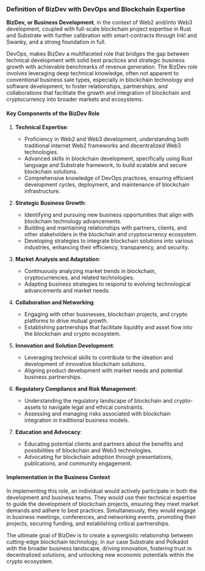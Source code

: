 ### Definition of BizDev with DevOps and Blockchain Expertise

**BizDev, or Business Development**, in the context of Web2 and/into Web3 development, coupled with full-scale blockchain project expertise in Rust and Substrate with further calibration with  smart-contracts through Ink! and Swanky, and a strong foundation in full.

DevOps, makes BizDev a multifaceted role that bridges the gap between technical development with solid best practices and strategic business growth with achievable benchmarks of revenue generation. The BizDev role involves leveraging deep technical knowledge, often not apparent to conventional business sale types, especially in blockchain technology and software development, to foster relationships, partnerships, and collaborations that facilitate the growth and integration of blockchain and cryptocurrency into broader markets and ecosystems.

#### Key Components of the BizDev Role

1. **Technical Expertise**:
    
    - Proficiency in Web2 and Web3 development, understanding both traditional internet Web2 frameworks and decentralized Web3 technologies.
    - Advanced skills in blockchain development, specifically using Rust language and Substrate framework, to build scalable and secure blockchain solutions.
    - Comprehensive knowledge of DevOps practices, ensuring efficient development cycles, deployment, and maintenance of blockchain infrastructure.

1. **Strategic Business Growth**:
    
    - Identifying and pursuing new business opportunities that align with blockchain technology advancements.
    - Building and maintaining relationships with partners, clients, and other stakeholders in the blockchain and cryptocurrency ecosystem.
    - Developing strategies to integrate blockchain solutions into various industries, enhancing their efficiency, transparency, and security.
3. **Market Analysis and Adaptation**:
    
    - Continuously analyzing market trends in blockchain, cryptocurrencies, and related technologies.
    - Adapting business strategies to respond to evolving technological advancements and market needs.
4. **Collaboration and Networking**:
    
    - Engaging with other businesses, blockchain projects, and crypto platforms to drive mutual growth.
    - Establishing partnerships that facilitate liquidity and asset flow into the blockchain and crypto ecosystem.
5. **Innovation and Solution Development**:
    
    - Leveraging technical skills to contribute to the ideation and development of innovative blockchain solutions.
    - Aligning product development with market needs and potential business partnerships.
6. **Regulatory Compliance and Risk Management**:
    
    - Understanding the regulatory landscape of blockchain and crypto-assets to navigate legal and ethical constraints.
    - Assessing and managing risks associated with blockchain integration in traditional business models.
7. **Education and Advocacy**:
    
    - Educating potential clients and partners about the benefits and possibilities of blockchain and Web3 technologies.
    - Advocating for blockchain adoption through presentations, publications, and community engagement.

#### Implementation in the Business Context

In implementing this role, an individual would actively participate in both the development and business teams. They would use their technical expertise to guide the development of blockchain projects, ensuring they meet market demands and adhere to best practices. Simultaneously, they would engage in business meetings, conferences, and networking events, promoting their projects, securing funding, and establishing critical partnerships.

The ultimate goal of BizDev is to create a synergistic relationship between cutting-edge blockchain technology,  in our case Substrate and Polkadot with the broader business landscape, driving innovation, fostering trust in decentralized solutions, and unlocking new economic potentials within the crypto ecosystem.

